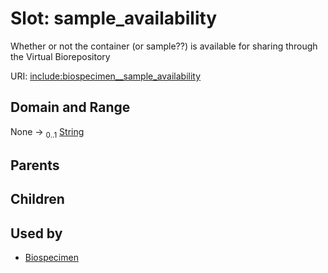 
# Slot: sample_availability


Whether or not the container (or sample??) is available for sharing through the Virtual Biorepository

URI: [include:biospecimen__sample_availability](https://w3id.org/include/biospecimen__sample_availability)


## Domain and Range

None &#8594;  <sub>0..1</sub> [String](types/String.md)

## Parents


## Children


## Used by

 * [Biospecimen](Biospecimen.md)
